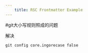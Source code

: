 ```yaml
---
    title: RSC Frontmatter Example
---
```


#git大小写规则照成的问题

解决
```shell
git config core.ingorecase false
```